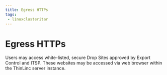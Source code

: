 ```yaml
---
title: Egress HTTPs
tags:
 - linuxclusteritar
---
```


# Egress HTTPs

Users may access white-listed, secure Drop Sites approved by Export Control and ITSP.  These websites may be accessed via web browser within the ThinLinc server instance.
